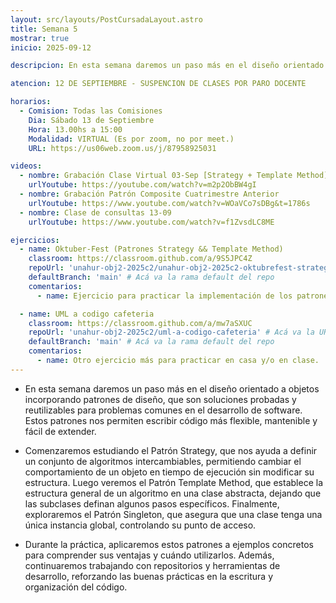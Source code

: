 ```yaml
---
layout: src/layouts/PostCursadaLayout.astro
title: Semana 5
mostrar: true
inicio: 2025-09-12

descripcion: En esta semana daremos un paso más en el diseño orientado a objetos incorporando patrones de diseño, que son soluciones probadas y reutilizables para problemas comunes en el desarrollo de software. Estos patrones nos permiten escribir código más flexible, mantenible y fácil de extender.

atencion: 12 DE SEPTIEMBRE - SUSPENCION DE CLASES POR PARO DOCENTE

horarios:
  - Comision: Todas las Comisiones
    Dia: Sábado 13 de Septiembre
    Hora: 13.00hs a 15:00
    Modalidad: VIRTUAL (Es por zoom, no por meet.)
    URL: https://us06web.zoom.us/j/87958925031

videos:
  - nombre: Grabación Clase Virtual 03-Sep [Strategy + Template Method]
    urlYoutube: https://youtube.com/watch?v=m2p2ObBW4gI
  - nombre: Grabación Patrón Composite Cuatrimestre Anterior
    urlYoutube: https://www.youtube.com/watch?v=WOaVCo7sDBg&t=1786s
  - nombre: Clase de consultas 13-09
    urlYoutube: https://www.youtube.com/watch?v=f1ZvsdLC8ME

ejercicios:
  - name: Oktuber-Fest (Patrones Strategy && Template Method)
    classroom: https://classroom.github.com/a/9S5JPC4Z
    repoUrl: 'unahur-obj2-2025c2/unahur-obj2-2025c2-oktubrefest-strategy-templatemethod-oktuber-fest' # Acá va la URL del repo sin el "https://github.com/"
    defaultBranch: 'main' # Acá va la rama default del repo
    comentarios:
      - name: Ejercicio para practicar la implementación de los patrones de diseño Strategy y Template Method.

  - name: UML a codigo cafeteria
    classroom: https://classroom.github.com/a/mw7aSXUC
    repoUrl: 'unahur-obj2-2025c2/uml-a-codigo-cafeteria' # Acá va la URL del repo sin el "https://github.com/"
    defaultBranch: 'main' # Acá va la rama default del repo
    comentarios:
      - name: Otro ejercicio más para practicar en casa y/o en clase.
---
```


- En esta semana daremos un paso más en el diseño orientado a objetos incorporando patrones de diseño, que son soluciones probadas y reutilizables para problemas comunes en el desarrollo de software. Estos patrones nos permiten escribir código más flexible, mantenible y fácil de extender.

- Comenzaremos estudiando el Patrón Strategy, que nos ayuda a definir un conjunto de algoritmos intercambiables, permitiendo cambiar el comportamiento de un objeto en tiempo de ejecución sin modificar su estructura. Luego veremos el Patrón Template Method, que establece la estructura general de un algoritmo en una clase abstracta, dejando que las subclases definan algunos pasos específicos. Finalmente, exploraremos el Patrón Singleton, que asegura que una clase tenga una única instancia global, controlando su punto de acceso.

- Durante la práctica, aplicaremos estos patrones a ejemplos concretos para comprender sus ventajas y cuándo utilizarlos. Además, continuaremos trabajando con repositorios y herramientas de desarrollo, reforzando las buenas prácticas en la escritura y organización del código.
